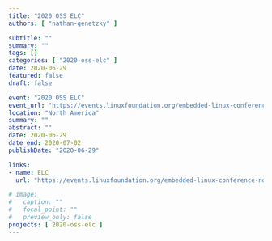 ```yaml
---
title: "2020 OSS ELC"
authors: [ "nathan-genetzky" ]

subtitle: ""
summary: ""
tags: []
categories: [ "2020-oss-elc" ]
date: 2020-06-29
featured: false
draft: false

event: "2020 OSS ELC"
event_url: "https://events.linuxfoundation.org/embedded-linux-conference-north-america/"
location: "North America"
summary: ""
abstract: ""
date: 2020-06-29
date_end: 2020-07-02
publishDate: "2020-06-29"

links:
- name: ELC
  url: "https://events.linuxfoundation.org/embedded-linux-conference-north-america/"

# image:
#   caption: ""
#   focal_point: ""
#   preview_only: false
projects: [ 2020-oss-elc ]
---
```

